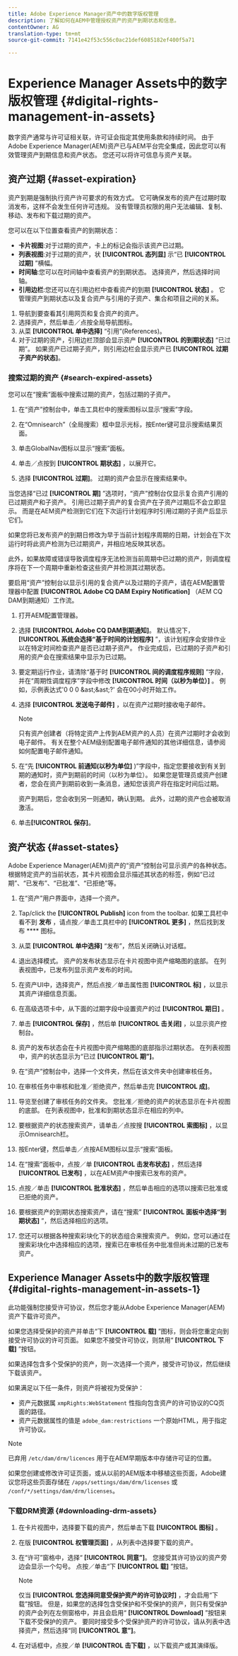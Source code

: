 ```yaml
---
title: Adobe Experience Manager资产中的数字版权管理
description: 了解如何在AEM中管理授权资产的资产到期状态和信息。
contentOwner: AG
translation-type: tm+mt
source-git-commit: 7141e42f53c556c0ac21def6085182ef400f5a71

---
```



# Experience Manager Assets中的数字版权管理 {#digital-rights-management-in-assets}

数字资产通常与许可证相关联，许可证会指定其使用条款和持续时间。 由于Adobe Experience Manager(AEM)资产已与AEM平台完全集成，因此您可以有效管理资产到期信息和资产状态。 您还可以将许可信息与资产关联。

## 资产过期 {#asset-expiration}

资产到期是强制执行资产许可要求的有效方式。 它可确保发布的资产在过期时取消发布，这样不会发生任何许可违规。 没有管理员权限的用户无法编辑、复制、移动、发布和下载过期的资产。

您可以在以下位置查看资产的到期状态：

* **卡片视图**:对于过期的资产，卡上的标记会指示该资产已过期。
* **列表视图**:对于过期的资产，状 **[!UICONTROL 态列显]** 示“已 **[!UICONTROL 过期]** ”横幅。
* **时间轴**:您可以在时间轴中查看资产的到期状态。 选择资产，然后选择时间轴。
* **引用边栏**:您还可以在引用边栏中查看资产的到期 **[!UICONTROL 状态]** 。 它管理资产到期状态以及复合资产与引用的子资产、集合和项目之间的关系。

1. 导航到要查看其引用网页和复合资产的资产。
1. 选择资产，然后单击／点按全局导航图标。
1. 从菜 **[!UICONTROL 单中选择]** “引用”(References)。
1. 对于过期的资产，引用边栏顶部会显示资产 **[!UICONTROL 的到期状态]** “已过期”。 如果资产已过期子资产，则引用边栏会显示资产已 **[!UICONTROL 过期子资产的状态]**。

### 搜索过期的资产 {#search-expired-assets}

您可以在“搜索”面板中搜索过期的资产，包括过期的子资产。

1. 在“资产”控制台中，单击工具栏中的搜索图标以显示“搜索”字段。

1. 在“Omnisearch”（全局搜索）框中显示光标，按Enter键可显示搜索结果页面。

1. 单击GlobalNav图标以显示“搜索”面板。

1. 单击／点按到 **[!UICONTROL 期状态]** ，以展开它。

1. 选择 **[!UICONTROL 过期]**。 过期的资产会显示在搜索结果中。

当您选择“已过 **[!UICONTROL 期]** ”选项时，“资产”控制台仅显示复合资产引用的已过期资产和子资产。 引用已过期子资产的复合资产在子资产过期后不会立即显示。 而是在AEM资产检测到它们在下次运行计划程序时引用过期的子资产后显示它们。

如果您将已发布资产的到期日修改为早于当前计划程序周期的日期，计划会在下次运行时将此资产检测为已过期资产，并相应地反映其状态。

此外，如果故障或错误导致调度程序无法检测当前周期中已过期的资产，则调度程序将在下一个周期中重新检查这些资产并检测其过期状态。

要启用“资产”控制台以显示引用的复合资产以及过期的子资产，请在AEM配置管理器中配置 **[!UICONTROL Adobe CQ DAM Expiry Notification]** （AEM CQ DAM到期通知）工作流。

1. 打开AEM配置管理器。
1. 选择 **[!UICONTROL Adobe CQ DAM到期通知]**。 默认情况下， **[!UICONTROL 系统会选择“基于时间的计划程序]** ”，该计划程序会安排作业以在特定时间检查资产是否已过期子资产。 作业完成后，已过期的子资产和引用的资产会在搜索结果中显示为已过期。

1. 要定期运行作业，请清除“基于时 **[!UICONTROL 间的调度程序规则]** ”字段，并在“周期性调度程序”字段中修改 **[!UICONTROL 时间（以秒为单位）]** 。 例如，示例表达式&#39;0 0 0 &amp;ast;&amp;ast;?&#39; 会在00小时开始工作。
1. 选择 **[!UICONTROL 发送电子邮件]** ，以在资产过期时接收电子邮件。

   >[!NOTE]
   >
   >只有资产创建者（将特定资产上传到AEM资产的人员）在资产过期时才会收到电子邮件。 有关在整个AEM级别配置电子邮件通知的其他详细信息，请参阅如何配置电子邮件通知。

1. 在“先 **[!UICONTROL 前通知(以秒为单位]** )”字段中，指定您要接收到有关到期的通知时，资产到期前的时间（以秒为单位）。 如果您是管理员或资产创建者，您会在资产到期前收到一条消息，通知您该资产将在指定时间后过期。

   资产到期后，您会收到另一则通知，确认到期。 此外，过期的资产也会被取消激活。

1. 单击&#x200B;**[!UICONTROL 保存]**。

## 资产状态 {#asset-states}

Adobe Experience Manager(AEM)资产的“资产”控制台可显示资产的各种状态。 根据特定资产的当前状态，其卡片视图会显示描述其状态的标签，例如“已过期”、“已发布”、“已批准”、“已拒绝”等。

1. 在“资产”用户界面中，选择一个资产。

1. Tap/click the **[!UICONTROL Publish]** icon from the toolbar. 如果工具栏中看不到 **发布** ，请点按／单击工具栏中的 **[!UICONTROL 更多]** ，然后找到发布 **** 图标。

1. 从菜 **[!UICONTROL 单中选择]** “发布”，然后关闭确认对话框。
1. 退出选择模式。 资产的发布状态显示在卡片视图中资产缩略图的底部。 在列表视图中，已发布列显示资产发布的时间。

1. 在资产UI中，选择资产，然后点按／单击属性图 **[!UICONTROL 标]** ，以显示其资产详细信息页面。

1. 在高级选项卡中，从下面的过期字段中设置资产的过 **[!UICONTROL 期日]** 。

1. 单击 **[!UICONTROL 保存]** ，然后单 **[!UICONTROL 击关闭]** ，以显示资产控制台。
1. 资产的发布状态会在卡片视图中资产缩略图的底部指示过期状态。 在列表视图中，资产的状态显示为“已过 **[!UICONTROL 期”]**。

1. 在“资产”控制台中，选择一个文件夹，然后在该文件夹中创建审核任务。
1. 在审核任务中审核和批准／拒绝资产，然后单击完 **[!UICONTROL 成]**。
1. 导览至创建了审核任务的文件夹。 您批准／拒绝的资产的状态显示在卡片视图的底部。 在列表视图中，批准和到期状态显示在相应的列中。

1. 要根据资产的状态搜索资产，请单击／点按搜 **[!UICONTROL 索图标]** ，以显示Omnisearch栏。

1. 按Enter键，然后单击／点按AEM图标以显示“搜索”面板。
1. 在“搜索”面板中，点按／单 **[!UICONTROL 击发布状态]** ，然后选择 **[!UICONTROL 已发布]** ，以在AEM资产中搜索已发布的资产。

1. 点按／单击 **[!UICONTROL 批准状态]** ，然后单击相应的选项以搜索已批准或已拒绝的资产。

1. 要根据资产的到期状态搜索资产，请在“搜索” **[!UICONTROL 面板中选择“到期状态]** ”，然后选择相应的选项。

1. 您还可以根据各种搜索彩块化下的状态组合来搜索资产。 例如，您可以通过在搜索彩块化中选择相应的选项，搜索已在审核任务中批准但尚未过期的已发布资产。

## Experience Manager Assets中的数字版权管理 {#digital-rights-management-in-assets-1}

此功能强制您接受许可协议，然后您才能从Adobe Experience Manager(AEM)资产下载许可资产。

如果您选择受保护的资产并单击“下 **[!UICONTROL 载]** ”图标，则会将您重定向到接受许可协议的许可页面。 如果您不接受许可协议，则禁用“ **[!UICONTROL 下载]** ”按钮。

如果选择包含多个受保护的资产，则一次选择一个资产，接受许可协议，然后继续下载该资产。

如果满足以下任一条件，则资产将被视为受保护：

* 资产元数据属 `xmpRights:WebStatement` 性指向包含资产的许可协议的CQ页面的路径。
* 资产元数据属性的值是 `adobe_dam:restrictions` 一个原始HTML，用于指定许可协议。

>[!NOTE]
>
>已弃用 `/etc/dam/drm/licences` 用于在AEM早期版本中存储许可证的位置。
>
>如果您创建或修改许可证页面，或从以前的AEM版本中移植这些页面，Adobe建议您将这些页面存储在 `/apps/settings/dam/drm/licenses` 或 `/conf/*/settings/dam/drm/licenses`。

### 下载DRM资源 {#downloading-drm-assets}

1. 在卡片视图中，选择要下载的资产，然后单击下载 **[!UICONTROL 图标]** 。
1. 在版 **[!UICONTROL 权管理页面]** ，从列表中选择要下载的资产。
1. 在“许可”窗格中，选择“ **[!UICONTROL 同意”]**。 您接受其许可协议的资产旁边会显示一个勾号。 点按／单击“下 **[!UICONTROL 载]** ”按钮。

   >[!NOTE]
   >
   >仅当 **[!UICONTROL 您选择同意受保护资产的许可协议时]** ，才会启用“下载”按钮。 但是，如果您的选择包含受保护和不受保护的资产，则只有受保护的资产会列在左侧窗格中，并且会启用“ **[!UICONTROL Download]** ”按钮来下载不受保护的资产。 要同时接受多个受保护资产的许可协议，请从列表中选择资产，然后选择“同 **[!UICONTROL 意”]**。

1. 在对话框中，点按／单 **[!UICONTROL 击下载]** ，以下载资产或其演绎版。
